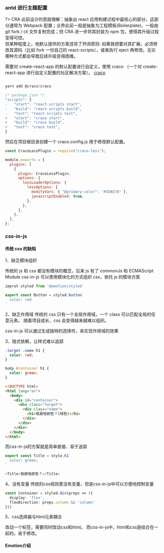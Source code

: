 ### antd 进行主题配置

?>
CRA 此前设计的思路理解：抽象出 react 应用构建过程中最核心的部分，这部分通常为 Webpack 配置；业界此前一般是抽象为工程模板(Boilerplate)，一般由 git fork / cli 文件复制完成；但 CRA 进一步将其封装为 npm 包，使得其升级过程变得可控。  
但某种程度上，他默认提供的方案违背了开闭原则: 如果我想要对其扩展，必须修改其源码（比如 fork 一份自己的 react-scripts），或者执行 eject 再修改。无论哪种方式都会导致后续升级变得困难。

需要对 create-react-app 的默认配置进行自定义，使用 craco （一个对 create-react-app 进行自定义配置的社区解决方案）。
[craco](https://zhuanlan.zhihu.com/p/423919309)

```js

yarn add @craco/craco

/* package.json */
"scripts": {
-   "start": "react-scripts start",
-   "build": "react-scripts build",
-   "test": "react-scripts test",
+   "start": "craco start",
+   "build": "craco build",
+   "test": "craco test",
}

```

然后在项目根目录创建一个 craco.config.js 用于修改默认配置。

```js
const CracoLessPlugin = require("craco-less");

module.exports = {
  plugins: [
    {
      plugin: CracoLessPlugin,
      options: {
        lessLoaderOptions: {
          lessOptions: {
            modifyVars: { "@primary-color": "#1DA57A" },
            javascriptEnabled: true,
          },
        },
      },
    },
  ],
};
```

### css-in-js

#### 传统 css 的缺陷

1、缺乏模块组织

传统的 js 和 css 都没有模块的概念，后来 js 有了 commonJs 和 ECMAScript Module
css-in-js 可以使用模块化的方式组织 css，依托 js 的模块方案

```ts
improt styled from '@emotion/styled'

export const Button = styled.button`
  color: red
`
```

2、缺乏作用域
传统的 css 只有一个全局作用域，一个 class 可以匹配全局的任意元素。
随着项目成长，css 会变得越来越难以组织。

css-in-js 可以通过生成独特的选择符，来实现作用域的效果

3、隐式依赖，让样式难以追踪

```css
.target .name h1 {
  color: red;
}

body #container h1 {
  color: green;
}
```

```html
<!DOCTYPE html>
<html lang="en">
  <body>
    <div id="container">
      <div class="target">
        <div class="name">
          <h1>我是啥颜色？(绿色)</h1>
        </div>
      </div>
    </div>
  </body>
</html>
```

而css-in-js的方案就是简单直接、易于追踪

```ts
export const Title = style.h1`
  color: green;
`

<Title>我是啥颜色？</Title>
```

4、没有变量
传统的css规则里没有变量，但是css-in-js中可以方便地控制变量

```ts
const Container = styled.div(props => ({
  display: 'flex',
  flexDirection: props.column && 'column'
}))
```

5、css选择器与html元素耦合

改动一个标签，需要同时改动css和html。
而css-in-js中，html和css是结合在一起的，易于修改。


#### Emotion介绍